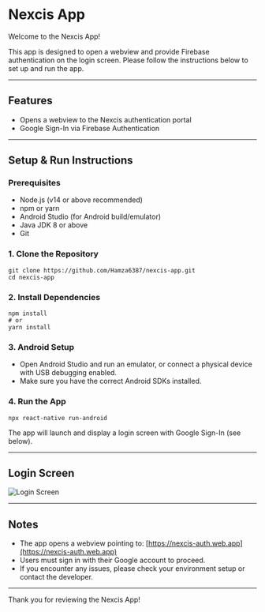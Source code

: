 # Nexcis App

Welcome to the Nexcis App!

This app is designed to open a webview and provide Firebase authentication on the login screen. Please follow the instructions below to set up and run the app.

---

## Features
- Opens a webview to the Nexcis authentication portal
- Google Sign-In via Firebase Authentication

---

## Setup & Run Instructions

### Prerequisites
- Node.js (v14 or above recommended)
- npm or yarn
- Android Studio (for Android build/emulator)
- Java JDK 8 or above
- Git

### 1. Clone the Repository
```
git clone https://github.com/Hamza6387/nexcis-app.git
cd nexcis-app
```

### 2. Install Dependencies
```
npm install
# or
yarn install
```

### 3. Android Setup
- Open Android Studio and run an emulator, or connect a physical device with USB debugging enabled.
- Make sure you have the correct Android SDKs installed.

### 4. Run the App
```
npx react-native run-android
```

The app will launch and display a login screen with Google Sign-In (see below).

---

## Login Screen

![Login Screen](assets/login-screen.png)

---

## Notes
- The app opens a webview pointing to: [https://nexcis-auth.web.app](https://nexcis-auth.web.app)
- Users must sign in with their Google account to proceed.
- If you encounter any issues, please check your environment setup or contact the developer.

---

Thank you for reviewing the Nexcis App!